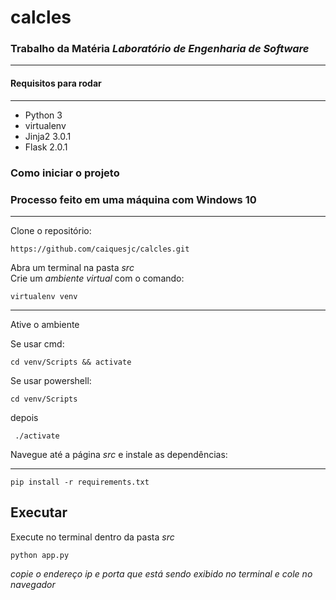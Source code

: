 # calcles
### Trabalho da Matéria *Laboratório de Engenharia de Software* 

---
#### Requisitos para rodar

----

* Python 3
* virtualenv
* Jinja2 3.0.1
* Flask 2.0.1



### Como iniciar o projeto
### __Processo feito em uma máquina com Windows 10__
---
Clone o repositório:
~~~
https://github.com/caiquesjc/calcles.git
~~~

Abra um terminal na pasta _src_
<br>
Crie um _ambiente virtual_ com o comando:

~~~
virtualenv venv
~~~

---
Ative o ambiente

Se usar cmd:
~~~
cd venv/Scripts && activate
~~~
Se usar powershell:
~~~
cd venv/Scripts
~~~
depois
~~~
 ./activate
~~~

Navegue até a página _src_ e instale as dependências:
--- ---
~~~
pip install -r requirements.txt
~~~


## Executar

Execute no terminal dentro da pasta _src_
~~~
python app.py
~~~
_copie o endereço ip e porta que está sendo exibido no terminal e cole no navegador_ 